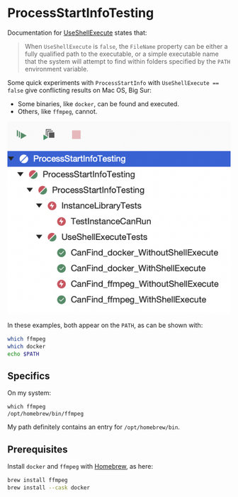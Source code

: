 # ProcessStartInfoTesting

Documentation for [UseShellExecute](https://docs.microsoft.com/en-us/dotnet/api/system.diagnostics.processstartinfo.useshellexecute?view=net-5.0)
states that:

> When `UseShellExecute` is `false`, the `FileName` property can be either a fully qualified path to the
> executable, or a simple executable name that the system will attempt to find within folders specified
> by the `PATH` environment variable.

Some quick experiments with `ProcessStartInfo` with `UseShellExecute == false` give conflicting results on Mac OS, Big Sur:

* Some binaries, like `docker`, can be found and executed.
* Others, like `ffmpeg`, cannot.

![Results showing that docker can be found on the PATH, but ffmpeg cannot.](images/test-run-results.png)

In these examples, both appear on the `PATH`, as can be shown with:

```bash
which ffmpeg
which docker
echo $PATH
```

## Specifics

On my system:

```
which ffmpeg
/opt/homebrew/bin/ffmpeg
```

My path definitely contains an entry for `/opt/homebrew/bin`.

## Prerequisites

Install `docker` and `ffmpeg` with [Homebrew](https://brew.sh/), as here:

```bash
brew install ffmpeg
brew install --cask docker
```
